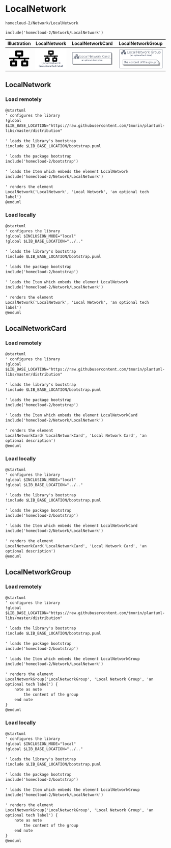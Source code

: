 # LocalNetwork


```text
homecloud-2/Network/LocalNetwork
```

```text
include('homecloud-2/Network/LocalNetwork')
```



| Illustration | LocalNetwork | LocalNetworkCard | LocalNetworkGroup |
| :---: | :---: | :---: | :---: |
| ![illustration for Illustration](../../homecloud-2/Network/LocalNetwork.png) | ![illustration for LocalNetwork](../../homecloud-2/Network/LocalNetwork.Local.png) | ![illustration for LocalNetworkCard](../../homecloud-2/Network/LocalNetworkCard.Local.png) | ![illustration for LocalNetworkGroup](../../homecloud-2/Network/LocalNetworkGroup.Local.png) |




## LocalNetwork

### Load remotely
```plantuml
@startuml
' configures the library
!global $LIB_BASE_LOCATION="https://raw.githubusercontent.com/tmorin/plantuml-libs/master/distribution"

' loads the library's bootstrap
!include $LIB_BASE_LOCATION/bootstrap.puml

' loads the package bootstrap
include('homecloud-2/bootstrap')

' loads the Item which embeds the element LocalNetwork
include('homecloud-2/Network/LocalNetwork')

' renders the element
LocalNetwork('LocalNetwork', 'Local Network', 'an optional tech label')
@enduml
```

### Load locally
```plantuml
@startuml
' configures the library
!global $INCLUSION_MODE="local"
!global $LIB_BASE_LOCATION="../.."

' loads the library's bootstrap
!include $LIB_BASE_LOCATION/bootstrap.puml

' loads the package bootstrap
include('homecloud-2/bootstrap')

' loads the Item which embeds the element LocalNetwork
include('homecloud-2/Network/LocalNetwork')

' renders the element
LocalNetwork('LocalNetwork', 'Local Network', 'an optional tech label')
@enduml
```

## LocalNetworkCard

### Load remotely
```plantuml
@startuml
' configures the library
!global $LIB_BASE_LOCATION="https://raw.githubusercontent.com/tmorin/plantuml-libs/master/distribution"

' loads the library's bootstrap
!include $LIB_BASE_LOCATION/bootstrap.puml

' loads the package bootstrap
include('homecloud-2/bootstrap')

' loads the Item which embeds the element LocalNetworkCard
include('homecloud-2/Network/LocalNetwork')

' renders the element
LocalNetworkCard('LocalNetworkCard', 'Local Network Card', 'an optional description')
@enduml
```

### Load locally
```plantuml
@startuml
' configures the library
!global $INCLUSION_MODE="local"
!global $LIB_BASE_LOCATION="../.."

' loads the library's bootstrap
!include $LIB_BASE_LOCATION/bootstrap.puml

' loads the package bootstrap
include('homecloud-2/bootstrap')

' loads the Item which embeds the element LocalNetworkCard
include('homecloud-2/Network/LocalNetwork')

' renders the element
LocalNetworkCard('LocalNetworkCard', 'Local Network Card', 'an optional description')
@enduml
```

## LocalNetworkGroup

### Load remotely
```plantuml
@startuml
' configures the library
!global $LIB_BASE_LOCATION="https://raw.githubusercontent.com/tmorin/plantuml-libs/master/distribution"

' loads the library's bootstrap
!include $LIB_BASE_LOCATION/bootstrap.puml

' loads the package bootstrap
include('homecloud-2/bootstrap')

' loads the Item which embeds the element LocalNetworkGroup
include('homecloud-2/Network/LocalNetwork')

' renders the element
LocalNetworkGroup('LocalNetworkGroup', 'Local Network Group', 'an optional tech label') {
    note as note
        the content of the group
    end note
}
@enduml
```

### Load locally
```plantuml
@startuml
' configures the library
!global $INCLUSION_MODE="local"
!global $LIB_BASE_LOCATION="../.."

' loads the library's bootstrap
!include $LIB_BASE_LOCATION/bootstrap.puml

' loads the package bootstrap
include('homecloud-2/bootstrap')

' loads the Item which embeds the element LocalNetworkGroup
include('homecloud-2/Network/LocalNetwork')

' renders the element
LocalNetworkGroup('LocalNetworkGroup', 'Local Network Group', 'an optional tech label') {
    note as note
        the content of the group
    end note
}
@enduml
```

